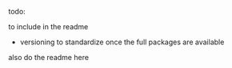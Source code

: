 todo:

to include in the readme
- versioning to standardize once the full packages are available

also do the readme here